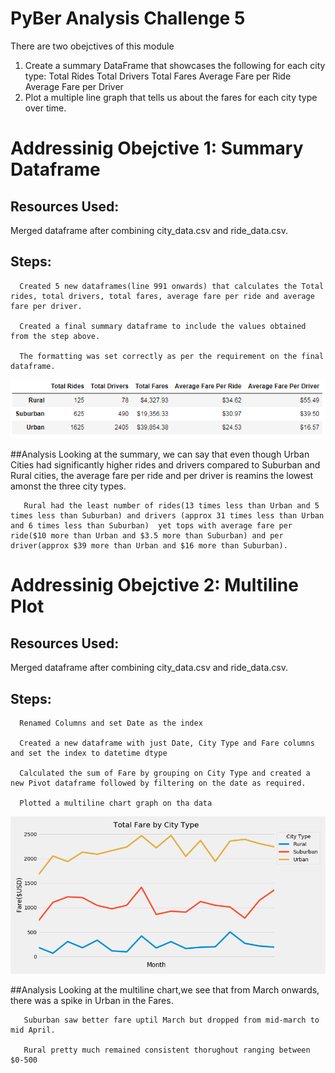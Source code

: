 # PyBer Analysis Challenge 5

There are two obejctives of this module
1. Create a summary DataFrame that showcases the following for each city type:
    Total Rides
    Total Drivers
    Total Fares
    Average Fare per Ride
    Average Fare per Driver
2. Plot a multiple line graph that tells us about the fares for each city type over time.

# Addressinig Obejctive 1: Summary Dataframe
## Resources Used: 
Merged dataframe after combining city_data.csv and ride_data.csv.
## Steps:
      Created 5 new dataframes(line 991 onwards) that calculates the Total rides, total drivers, total fares, average fare per ride and average fare per driver.
          
      Created a final summary dataframe to include the values obtained from the step above.
            
      The formatting was set correctly as per the requirement on the final dataframe.

![alt text](https://github.com/29bharat/PyBer_Analysis/blob/master/analysis/Summary%20Dataframe.PNG)

##Analysis
       Looking at the summary, we can say that even though Urban Cities had significantly higher rides and drivers compared to Suburban and Rural cities, the average fare per ride and per driver is reamins the lowest amonst the three city types.
         
       Rural had the least number of rides(13 times less than Urban and 5 times less than Suburban) and drivers (approx 31 times less than Urban and 6 times less than Suburban)  yet tops with average fare per ride($10 more than Urban and $3.5 more than Suburban) and per driver(approx $39 more than Urban and $16 more than Suburban).
         
         
# Addressinig Obejctive 2: Multiline Plot
## Resources Used: 
Merged dataframe after combining city_data.csv and ride_data.csv.
## Steps:
      Renamed Columns and set Date as the index
        
      Created a new dataframe with just Date, City Type and Fare columns and set the index to datetime dtype
        
      Calculated the sum of Fare by grouping on City Type and created a new Pivot dataframe followed by filtering on the date as required.
        
      Plotted a multiline chart graph on tha data
      
![alt text](https://github.com/29bharat/PyBer_Analysis/blob/master/analysis/PyBerChallenge5.png)

##Analysis
       Looking at the multiline chart,we see that from March onwards, there was a spike in Urban in the Fares.
         
       Suburban saw better fare uptil March but dropped from mid-march to mid April.
         
       Rural pretty much remained consistent thorughout ranging between $0-500
